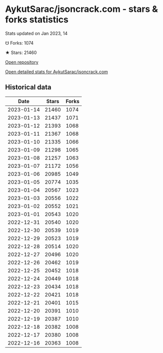 # AykutSarac/jsoncrack.com - stars & forks statistics

Stats updated on Jan 2023, 14

☋ Forks: 1074

★ Stars: 21460

[Open repository](https://github.com/AykutSarac/jsoncrack.com)

[Open detailed stats for AykutSarac/jsoncrack.com](https://reviewgithub.com/rep/AykutSarac/jsoncrack.com)

## Historical data
| Date | Stars | Forks |
|------|-------|-------|
| 2023-01-14 | 21460 | 1074 | 
| 2023-01-13 | 21437 | 1071 | 
| 2023-01-12 | 21393 | 1068 | 
| 2023-01-11 | 21367 | 1068 | 
| 2023-01-10 | 21335 | 1066 | 
| 2023-01-09 | 21298 | 1065 | 
| 2023-01-08 | 21257 | 1063 | 
| 2023-01-07 | 21172 | 1056 | 
| 2023-01-06 | 20985 | 1049 | 
| 2023-01-05 | 20774 | 1035 | 
| 2023-01-04 | 20567 | 1023 | 
| 2023-01-03 | 20556 | 1022 | 
| 2023-01-02 | 20552 | 1021 | 
| 2023-01-01 | 20543 | 1020 | 
| 2022-12-31 | 20540 | 1020 | 
| 2022-12-30 | 20539 | 1019 | 
| 2022-12-29 | 20523 | 1019 | 
| 2022-12-28 | 20514 | 1020 | 
| 2022-12-27 | 20496 | 1020 | 
| 2022-12-26 | 20462 | 1019 | 
| 2022-12-25 | 20452 | 1018 | 
| 2022-12-24 | 20449 | 1018 | 
| 2022-12-23 | 20434 | 1018 | 
| 2022-12-22 | 20421 | 1018 | 
| 2022-12-21 | 20401 | 1015 | 
| 2022-12-20 | 20391 | 1010 | 
| 2022-12-19 | 20387 | 1010 | 
| 2022-12-18 | 20382 | 1008 | 
| 2022-12-17 | 20380 | 1008 | 
| 2022-12-16 | 20363 | 1008 | 

